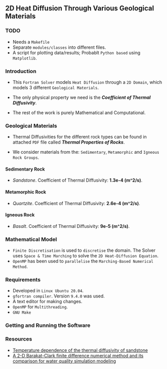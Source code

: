 ## 2D Heat Diffusion Through Various Geological Materials

### TODO

* Needs a `Makefile`
* Separate `modules/classes` into different files. 
* A script for plotting data/results; Probablt `Python based` using `Matplotlib`. 

### Introduction

* This `Fortran Solver` models `Heat Diffusion` through a `2D Domain`, which models 3 different `Geological Materials`.

* The only physical property we need is the ___Coefficient of Thermal Diffusivity___. 

* The rest of the work is purely Mathematical and Computational. 

### Geological Materials

* Thermal Diffusivities for the different rock types can be found in attached `PDF` file called ___Thermal Properties of Rocks___. 

* We consider materials from the: `Sedimentary`, `Metamorphic` and `Igneous Rock Groups`.

#### Sedimentary Rock

* _Sandstone_. Coefficient of Thermal Diffusivity: __1.3e-4 (m^2/s)__.

#### Metamorphic Rock

* _Quartzite_. Coefficient of Thermal Diffusivity: __2.6e-4 (m^2/s)__. 

#### Igneous Rock

* _Basalt_. Coefficient of Thermal Diffusivity: __9e-5 (m^2/s)__.


### Mathematical Model

* `Finite Discretisation` is used to `discretise` the domain. The Solver uses `Space & Time Marching` to solve the `2D Heat-Diffusion Equation`.
* `OpenMP` has been used to `parallelise` the `Marching-Based Numerical Method`.

### Requirements

* Developed in `Linux Ubuntu 20.04`.
* `gfortran compiler`. Version `9.4.0` was used.
* A text editor for making changes.
* `OpenMP` for `Multithreading`.
* `GNU Make`

### Getting and Running the Software

### Resources

* [Temperature dependence of the thermal diffusivity of sandstone](https://www.sciencedirect.com/science/article/pii/S0920410516312712#sec)
* [A 2-D Barakat-Clark finite difference numerical method and its comparison for water quality simulation modeling](https://environmentalsystemsresearch.springeropen.com/articles/10.1186/2193-2697-2-11)


